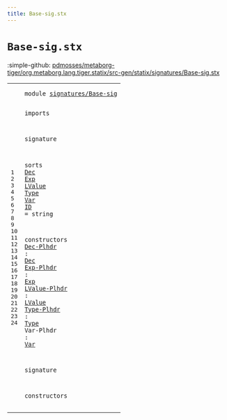 ```yaml
---
title: Base-sig.stx
---
```


# `Base-sig.stx`

:simple-github: [pdmosses/metaborg-tiger/org.metaborg.lang.tiger.statix/src-gen/statix/signatures/Base-sig.stx]

[pdmosses/metaborg-tiger/org.metaborg.lang.tiger.statix/src-gen/statix/signatures/Base-sig.stx]: https://github.com/pdmosses/metaborg-tiger/blob/master/org.metaborg.lang.tiger.statix/src-gen/statix/signatures/Base-sig.stx "The source file on GitHub"

<div class="stx"><table class="highlighttable"><tbody><tr><td class="linenos"><div class="linenodiv"><pre><span></span>1
2
3
4
5
6
7
8
9
10
11
12
13
14
15
16
17
18
19
20
21
22
23
24
</pre></div></td>
<td class="code"><pre><code><span class="keyword">module</span> <a href="../Arrays-sig.stx#signatures/Base-sig_40_59" id="signatures/Base-sig_7_26" title="Referenced at ../Arrays-sig.stx line 4; ../Bindings-sig.stx line 4; ../Control-Flow-sig.stx line 4; ../Functions-sig.stx line 4; ../Identifiers-sig.stx line 4; ../Numbers-sig.stx line 4; ../Records-sig.stx line 4; ../Strings-sig.stx line 4; ../Tiger-sig.stx line 4; ../Types-sig.stx line 4; ../Variables-sig.stx line 4">signatures/Base-sig</a>

<span class="keyword">imports</span>

<span class="keyword">signature</span>

  <span class="keyword">sorts</span>
    <a href="#Dec_148_151" id="Dec_60_63" title="Referenced at line 16; ../Bindings-sig.stx line 17, 18; ../Functions-sig.stx line 17, 18; ../Types-sig.stx line 15; ../Variables-sig.stx line 15, 16; ../../../../trans/static-semantics.stx line 177, 178">Dec</a>
    <a href="#Exp_168_171" id="Exp_68_71" title="Referenced at line 17; ../Arrays-sig.stx line 15, 15, 15, 17; ../Bindings-sig.stx line 17, 17; ../Control-Flow-sig.stx line 15, 15, 16, 16, 16, 16, 17, 17, 17, 18, 18, 18, 19, 19, 19, 19, 20, 21, 21; ../Functions-sig.stx line 17, 18, 20, 20; ../Numbers-sig.stx line 16, 17, 17, 18, 18, 18, 19, 19, 19, 20, 20, 20, 21, 21, 21, 22, 22, 22, 23, 23, 23, 24, 24, 24, 25, 25, 25, 26, 26, 26, 27, 27, 27, 28, 28, 28, 29, 29, 29; ../Records-sig.stx line 21, 22, 23; ../Strings-sig.stx line 17; ../Tiger-sig.stx line 28; ../Variables-sig.stx line 15, 16, 19; ../../../../trans/static-semantics.stx line 160, 164">Exp</a>
    <a href="#LValue_191_197" id="LValue_76_82" title="Referenced at line 18; ../Arrays-sig.stx line 17, 17; ../Control-Flow-sig.stx line 21; ../Records-sig.stx line 24, 24; ../Variables-sig.stx line 18, 19; ../../../../trans/static-semantics.stx line 165">LValue</a>
    <a href="#Type_215_219" id="Type_87_91" title="Referenced at line 19; ../Arrays-sig.stx line 16; ../Functions-sig.stx line 18, 19; ../Records-sig.stx line 19; ../Types-sig.stx line 15, 16; ../Variables-sig.stx line 15; ../../../../trans/static-semantics.stx line 222">Type</a>
    <a href="#Var_236_239" id="Var_96_99" title="Referenced at line 20; ../Control-Flow-sig.stx line 19; ../Variables-sig.stx line 17, 18">Var</a>
    <a href="../Arrays-sig.stx#ID_135_137" id="ID_104_106" title="Referenced at ../Arrays-sig.stx line 15, 16; ../Functions-sig.stx line 17, 18, 19, 20; ../Records-sig.stx line 20, 20, 22, 23, 24; ../Types-sig.stx line 15, 16; ../Variables-sig.stx line 15, 16, 17; ../../../../trans/static-semantics.stx line 24, 25, 28, 29, 37, 40, 49, 50, 51, 73, 74, 92, 93, 95, 455, 470, 470">ID</a> = <span class="keyword">string</span>

  <span class="keyword">constructors</span>
    <a href="../../../../trans/static-semantics.stx#Dec-Plhdr_12721_12730" id="Dec-Plhdr_136_145" title="Referenced at ../../../../trans/static-semantics.stx line 525">Dec-Plhdr</a> : <a href="#Dec_60_63" id="Dec_148_151" title="Defined at line 8">Dec</a>
    <a href="../../../../trans/static-semantics.stx#Exp-Plhdr_12903_12912" id="Exp-Plhdr_156_165" title="Referenced at ../../../../trans/static-semantics.stx line 535">Exp-Plhdr</a> : <a href="#Exp_68_71" id="Exp_168_171" title="Defined at line 9">Exp</a>
    <a href="../../../../trans/static-semantics.stx#LValue-Plhdr_12685_12697" id="LValue-Plhdr_176_188" title="Referenced at ../../../../trans/static-semantics.stx line 523">LValue-Plhdr</a> : <a href="#LValue_76_82" id="LValue_191_197" title="Defined at line 10">LValue</a>
    <a href="../../../../trans/static-semantics.stx#Type-Plhdr_12752_12762" id="Type-Plhdr_202_212" title="Referenced at ../../../../trans/static-semantics.stx line 527">Type-Plhdr</a> : <a href="#Type_87_91" id="Type_215_219" title="Defined at line 11">Type</a>
    <span id="Var-Plhdr_224_233" title="Not referenced locally, nor via imports">Var-Plhdr</span> : <a href="#Var_96_99" id="Var_236_239" title="Defined at line 12">Var</a>

<span class="keyword">signature</span>

  <span class="keyword">constructors</span>
</code></pre></td></tr></tbody></table></div>